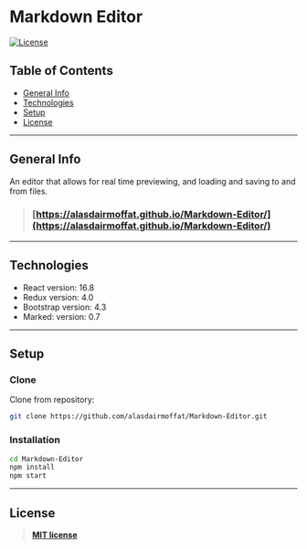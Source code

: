 # Markdown Editor

[![License](http://img.shields.io/:license-mit-blue.svg?style=flat-square)](http://badges.mit-license.org)

## Table of Contents

- [General Info](#general-info)
- [Technologies](#technologies)
- [Setup](#setup)
- [License](#license)

---

## General Info

An editor that allows for real time previewing, and loading and saving to and from files.

> ### [https://alasdairmoffat.github.io/Markdown-Editor/](https://alasdairmoffat.github.io/Markdown-Editor/)

---

## Technologies

- React version: 16.8
- Redux version: 4.0
- Bootstrap version: 4.3
- Marked: version: 0.7

---

## Setup

### Clone

Clone from repository:

```bash
git clone https://github.com/alasdairmoffat/Markdown-Editor.git
```

### Installation

```bash
cd Markdown-Editor
npm install
npm start
```

---

## License

> **[MIT license](http://opensource.org/licenses/mit-license.php)**
